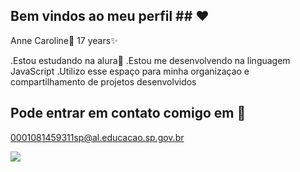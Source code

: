 ## Bem vindos ao meu perfil ## ❤

Anne Caroline💖
17 years✨


.Estou estudando na alura🧠
.Estou me desenvolvendo na linguagem JavaScript
.Utilizo esse espaço para minha organizaçao e compartilhamento de projetos desenvolvidos

## Pode entrar em contato comigo em 🎀
0001081459311sp@al.educacao.sp.gov.br

![](https://media1.tenor.com/m/aWAxvOCisdMAAAAC/alice-paisdasmaravilhas.gif)
